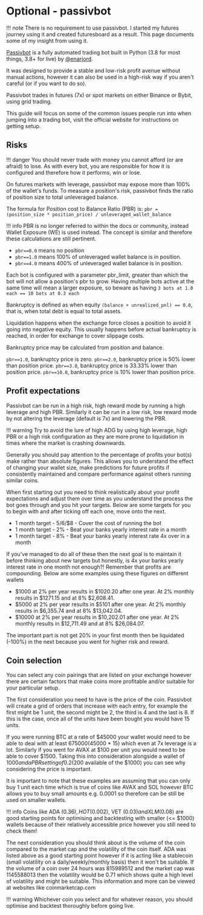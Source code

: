 # Optional - passivbot
!!! note
    There is no requirement to use passivbot. I started my futures journey using it and created futuresboard as a result. This page documents some of my insight from using it.

[Passivbot](https://www.passivbot.com/en/latest/) is a fully automated trading bot built in Python (3.8 for most things, 3.8+ for live) by [@enarjord](https://github.com/enarjord/).

It was designed to provide a stable and low-risk profit avenue without manual actions, however it can also be used in a high-risk way if you aren't careful (or if you want to do so).

Passivbot trades in futures (7x) or spot markets on either Binance or Bybit, using grid trading.

This guide will focus on some of the common issues people run into when jumping into a trading bot, visit the official website for instructions on getting setup.

## Risks

!!! danger
    You should never trade with money you cannot afford (or are afraid) to lose. As with every bot, you are responsible for how it is configured and therefore how it performs, win or lose.

On futures markets with leverage, passivbot may expose more than 100% of the wallet's funds. To measure a position's risk, passivbot finds the ratio of position size to total unleveraged balance.

The formula for Position cost to Balance Ratio (PBR) is:
`pbr = (position_size * position_price) / unleveraged_wallet_balance`

!!! info
    PBR is no longer referred to within the docs or community, instead Wallet Exposure (WE) is used instead. The concept is similar and therefore these calculations are still pertinent.

- `pbr==0.0` means no position
- `pbr==1.0` means 100% of unleveraged wallet balance is in position.
- `pbr==4.0` means 400% of unleveraged wallet balance is in position.
 
Each bot is configured with a parameter pbr_limit, greater than which the bot will not allow a position's pbr to grow. Having multiple bots active at the same time will mean a larger exposure, so beware as having `3 bots at 1.0 each == 10 bots at 0.3 each`

Bankruptcy is defined as when equity `(balance + unrealized_pnl) == 0.0`, that is, when total debt is equal to total assets.

Liquidation happens when the exchange force closes a position to avoid it going into negative equity. This usually happens before actual bankruptcy is reached, in order for exchange to cover slippage costs.

Bankruptcy price may be calculated from position and balance.

`pbr==1.0`, bankruptcy price is zero.
`pbr==2.0`, bankruptcy price is 50% lower than position price.
`pbr==3.0`, bankruptcy price is 33.33% lower than position price.
`pbr==10.0`, bankruptcy price is 10% lower than position price.

## Profit expectations

Passivbot can be run in a high risk, high reward mode by running a high leverage and high PBR. Similarly it can be run in a low risk, low reward mode by not altering the leverage (default is 7x) and lowering the PBR.

!!! warning
    Try to avoid the lure of high ADG by using high leverage, high PBR or a high risk configuration as they are more prone to liquidation in times where the market is crashing downwards.

Generally you should pay attention to the percentage of profits your bot(s) make rather than absolute figures. This allows you to understand the effect of changing your wallet size, make predictions for future profits if consistently maintained and compare performance against others running similar coins.

When first starting out you need to think realistically about your profit expectations and adjust them over time as you understand the process the bot goes through and you hit your targets. Below are some targets for you to begin with and after ticking off each one, move onto the next.

- 1 month target - $5/$6/$8 - Cover the cost of running the bot
- 1 month target - 2% - Beat your banks yearly interest rate in a month
- 1 month target - 8% - Beat your banks yearly interest rate 4x over in a month

If you've managed to do all of these then the next goal is to maintain it before thinking about new targets but honestly, is 4x your banks yearly interest rate in one month not enough?! Remember that profits are compounding. Below are some examples using these figures on different wallets 

- $1000 at 2% per year results in $1020.20 after one year. At 2% monthly results in $1271.15 and at 8% $2,608.41.
- $5000 at 2% per year results in $5101 after one year. At 2% monthly results in $6,355.74 and at 8% $13,042.04.
- $10000 at 2% per year results in $10,202.01 after one year. At 2% monthly results in $12,711.49 and at 8% $26,084.07.

The important part is not get 20% in your first month then be liquidated (-100%) in the next because you went for higher risk and reward.

## Coin selection
You can select any coin pairings that are listed on your exchange however there are certain factors that make coins more profitable and/or suitable for your particular setup.

The first consideration you need to have is the price of the coin. Passivbot will create a grid of orders that increase with each entry, for example the first might be 1 unit, the second might be 2, the third is 4 and the last is 8. If this is the case, once all of the units have been bought you would have 15 units. 

If you were running BTC at a rate of $45000 your wallet would need to be able to deal with at least $675000 ($45000 * 15) which even at 7x leverage is a lot. Similarly if you went for AVAX at $100 per unit you would need to be able to cover $1500. Taking this into consideration alongside a wallet of $1000 and a PBR setting of 0.2 ($200 available of the $1000) you can see why considering the price is important. 

It is important to note that these examples are assuming that you can only buy 1 unit each time which is true of coins like AVAX and SOL however BTC allows you to buy small amounts e.g. 0.0001 so therefore can be still be used on smaller wallets.

!!! info
    Coins like ADA ($0.36), HOT ($0.002), VET ($0.03) and XLM ($0.08) are good starting points for optimising and backtesting with smaller (<= $1000) wallets because of their relatively accessible price however you still need to check them!

The next consideration you should think about is the volume of the coin compared to the market cap and the volatility of the coin itself. ADA was listed above as a good starting point however if it is acting like a stablecoin (small volatility on a daily/weekly/monthly basis) then it won't be suitable. If the volume of a coin over 24 hours was 815989512 and the market cap was 1145588013 then the volatility would be 0.71 which shows quite a high level of volatility and might be suitable. This information and more can be viewed at websites like coinmarketcap.com

!!! warning
    Whichever coin you select and for whatever reason, you should optimise and backtest thoroughly before going live.
